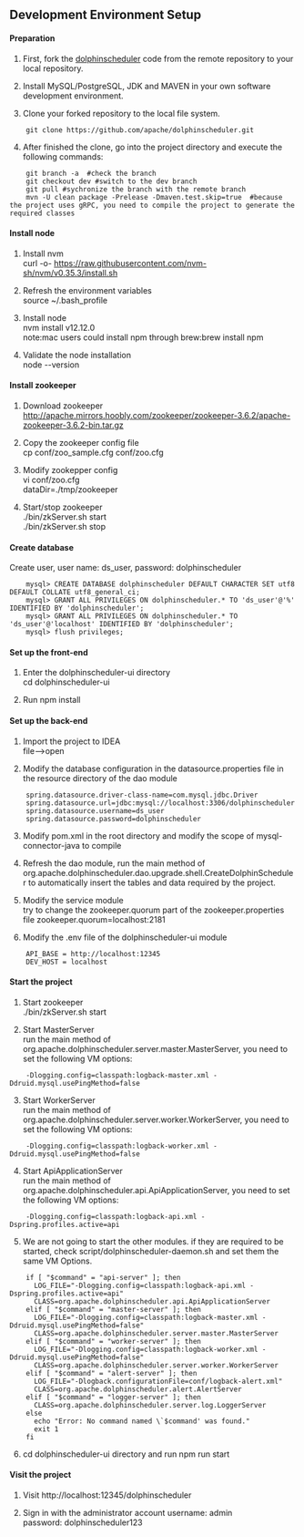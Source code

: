 ## Development Environment Setup

#### Preparation

1. First, fork the [dolphinscheduler](https://github.com/apache/dolphinscheduler) code from the remote repository to your local repository.

2. Install MySQL/PostgreSQL, JDK and MAVEN in your own software development environment.

3. Clone your forked repository to the local file system.

```
    git clone https://github.com/apache/dolphinscheduler.git
```

4. After finished the clone, go into the project directory and execute the following commands:

```
    git branch -a  #check the branch
    git checkout dev #switch to the dev branch
    git pull #sychronize the branch with the remote branch
    mvn -U clean package -Prelease -Dmaven.test.skip=true  #because the project uses gRPC, you need to compile the project to generate the required classes
```

#### Install node

1. Install nvm  
     curl -o- https://raw.githubusercontent.com/nvm-sh/nvm/v0.35.3/install.sh 

2. Refresh the environment variables  
     source ~/.bash_profile

3. Install node  
     nvm install v12.12.0  
     note:mac users could install npm through brew:brew install npm

4. Validate the node installation  
     node --version

#### Install zookeeper

1. Download zookeeper  
     http://apache.mirrors.hoobly.com/zookeeper/zookeeper-3.6.2/apache-zookeeper-3.6.2-bin.tar.gz

2. Copy the zookeeper config file  
     cp conf/zoo_sample.cfg conf/zoo.cfg

3. Modify zookepper config  
     vi conf/zoo.cfg  
     dataDir=./tmp/zookeeper

4. Start/stop zookeeper  
     ./bin/zkServer.sh start  
     ./bin/zkServer.sh stop

#### Create database

Create user, user name: ds_user, password: dolphinscheduler

```
    mysql> CREATE DATABASE dolphinscheduler DEFAULT CHARACTER SET utf8 DEFAULT COLLATE utf8_general_ci;
    mysql> GRANT ALL PRIVILEGES ON dolphinscheduler.* TO 'ds_user'@'%' IDENTIFIED BY 'dolphinscheduler';
    mysql> GRANT ALL PRIVILEGES ON dolphinscheduler.* TO 'ds_user'@'localhost' IDENTIFIED BY 'dolphinscheduler';
    mysql> flush privileges;
```

#### Set up the front-end

1. Enter the dolphinscheduler-ui directory  
     cd dolphinscheduler-ui

2. Run npm install

#### Set up the back-end

1. Import the project to IDEA  
     file-->open

2. Modify the database configuration in the datasource.properties file in the resource directory of the dao module

```
    spring.datasource.driver-class-name=com.mysql.jdbc.Driver
    spring.datasource.url=jdbc:mysql://localhost:3306/dolphinscheduler
    spring.datasource.username=ds_user
    spring.datasource.password=dolphinscheduler  
```

3. Modify pom.xml in the root directory and modify the scope of mysql-connector-java to compile

4. Refresh the dao module, run the main method of org.apache.dolphinscheduler.dao.upgrade.shell.CreateDolphinScheduler to automatically insert the tables and data required by the project.

5. Modify the service module  
     try to change the zookeeper.quorum part of the zookeeper.properties file
     zookeeper.quorum=localhost:2181

6. Modify the .env file of the dolphinscheduler-ui module

```
    API_BASE = http://localhost:12345
    DEV_HOST = localhost
```

#### Start the project

1. Start zookeeper  
     ./bin/zkServer.sh start

2. Start MasterServer  
     run the main method of org.apache.dolphinscheduler.server.master.MasterServer, you need to set the following VM options:

```
    -Dlogging.config=classpath:logback-master.xml -Ddruid.mysql.usePingMethod=false
```

3. Start WorkerServer  
     run the main method of org.apache.dolphinscheduler.server.worker.WorkerServer, you need to set the following VM options:

```
    -Dlogging.config=classpath:logback-worker.xml -Ddruid.mysql.usePingMethod=false
```

4. Start ApiApplicationServer  
     run the main method of org.apache.dolphinscheduler.api.ApiApplicationServer, you need to set the following VM options:

```
    -Dlogging.config=classpath:logback-api.xml -Dspring.profiles.active=api
```

5. We are not going to start the other modules. if they are required to be started, check script/dolphinscheduler-daemon.sh and set them the same VM Options.

```
    if [ "$command" = "api-server" ]; then
      LOG_FILE="-Dlogging.config=classpath:logback-api.xml -Dspring.profiles.active=api"
      CLASS=org.apache.dolphinscheduler.api.ApiApplicationServer
    elif [ "$command" = "master-server" ]; then
      LOG_FILE="-Dlogging.config=classpath:logback-master.xml -Ddruid.mysql.usePingMethod=false"
      CLASS=org.apache.dolphinscheduler.server.master.MasterServer
    elif [ "$command" = "worker-server" ]; then
      LOG_FILE="-Dlogging.config=classpath:logback-worker.xml -Ddruid.mysql.usePingMethod=false"
      CLASS=org.apache.dolphinscheduler.server.worker.WorkerServer
    elif [ "$command" = "alert-server" ]; then
      LOG_FILE="-Dlogback.configurationFile=conf/logback-alert.xml"
      CLASS=org.apache.dolphinscheduler.alert.AlertServer
    elif [ "$command" = "logger-server" ]; then
      CLASS=org.apache.dolphinscheduler.server.log.LoggerServer
    else
      echo "Error: No command named \`$command' was found."
      exit 1
    fi
```

6. cd dolphinscheduler-ui directory and run npm run start

#### Visit the project

1. Visit http://localhost:12345/dolphinscheduler

2. Sign in with the administrator account
     username: admin  
     password: dolphinscheduler123
